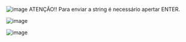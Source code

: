 
![image](https://github.com/user-attachments/assets/84d8947d-3ae3-45e7-96c6-7e417c421206)
ATENÇÃO!! Para enviar a string é necessário apertar ENTER.

![image](https://github.com/user-attachments/assets/0fe9c3e9-ff8f-4a4b-89ef-b972044f9b77)

![image](https://github.com/user-attachments/assets/3b976bca-9330-4ae3-8cb1-03957825488d)



